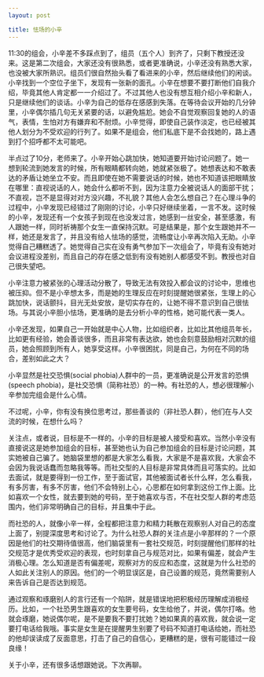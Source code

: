 ```yaml
---
layout: post

title: 怯场的小辛
---
```


11:30的组会，小辛差不多踩点到了，组员（五个人）到齐了，只剩下教授还没来。这是第二次组会，大家还没有很熟悉，或者更准确说，小辛还没有熟悉大家，也没被大家所熟识。组员们很自然抬头看了看进来的小辛，然后继续他们的闲谈。小辛找到一个空位子坐下，发现有一张新的面孔。小辛在想要不要打断他们自我介绍，毕竟其他人肯定都一一介绍过了。不过其他人也没有想互相介绍小辛和新人，只是继续他们的谈话。小辛为自己的低存在感感到失落。在等待会议开始的几分钟里，小辛偶尔插几句无关紧要的话，以避免尴尬。她会不自觉观察回复她的人的语气，表情，生怕对方有嫌弃和不耐烦。小辛觉得，即使自己装作淡定，也已经被其他人划分为不受欢迎的行列了。如果不是组会，他们私底下是不会找她的，路上遇到打个招呼都不太可能吧。

半点过了10分，老师来了。小辛开始心跳加快，她知道要开始讨论问题了。她一想到轮流到她发言的时候，所有眼睛都转向她，她就紧张极了。她想表达和不敢表达的矛盾让她坐立不安。而且即使在她不需要说话的时候，她也不知道该把眼睛放在哪里：直视说话的人，她会什么都听不到，因为注意力全被说话人的面部干扰；不直视，岂不是显得对对方没兴趣，不礼貌？其他人会怎么想自己？在心理斗争的过程中，小辛发现已经错过了刚刚的讨论，小辛只好继续坐着，一言不发。这时候的小辛，发现还有一个女孩子到现在也没发过言，她感到一丝安全，甚至感激，有人跟她一样，同时祈祷那个女生一直保持沉默。可是结果是，那个女生跟她并不一样，她还是发言了，并且没有给人怯场的感觉，流畅度让小辛再次陷入无助。小辛觉得自己糟糕透了。她觉得自己实在没有勇气参加下一次组会了，毕竟有没有她对会议进程没差别，而且自己的存在感之低到有没有她别人都感受不到。教授也对自己很失望吧。

小辛注意力被紧张的心理活动分散了，导致无法有效投入都会议的讨论中，思维也被压抑。但不是小辛想太多，而是她的生理反应在时刻提醒她很紧张，生理上的心跳加快，说话颤抖，目光无处安放，是切实存在的，让她不得不意识到自己很怯场。与其说小辛胆小怯场，更准确的是去分析小辛的性格，她可能代表一类人。

小辛还发现，如果自己一开始就是中心人物，比如组织者，比如比其他组员年长，比如更有经验，她会善谈很多，而且非常有表达欲，她也会刻意鼓励相对沉默的组员，她会照顾到所有人，她享受这样。小辛很困扰，同是自己，为何在不同的场合，差别如此之大？

小辛显然是社交恐惧(social phobia)人群中的一员，更准确说是公开发言的恐惧(speech phobia)，是社交恐惧（简称社恐）的一种。有社恐的人，想必很理解小辛参加完组会是什么心情。

不过呢，小辛，你有没有换位思考过，那些善谈的（非社恐人群），他们在与人交流的时候，在想什么吗？

关注点，或者说，目标是不一样的。小辛的目标是被人接受和喜欢。当然小辛没有直接说这是她参加组会的目标，甚至她也认为自己参加组会的目标是讨论问题，其实她被自己骗了。她脑袋里想的都是大家怎么看我，大家是不是喜欢我，大家会不会因为我说话蠢而忽略我等等。而社交型的人目标是非常具体而且可落实的。比如去面试，就是要得到一份工作，至于面试官，其他被面试者长什么样，怎么看我，有多厉害，有多不厉害，他们不会特别上心，心思都在如何拿到这份工作上面。比如喜欢一个女性，就去要到她的号码，至于她喜欢与否，不在社交型人群的考虑范围内，他们非常明确自己的目标，并且集中于此。

而社恐的人，就像小辛一样，全程都把注意力和精力耗散在观察别人对自己的态度上面了，别提深度思考和讨论了。为什么社恐人群的关注点是小辛那样的？一个原因是他们的社交期待值很高，他们脑袋里有一套社交规范，时刻提醒他们那样的社交规范才是优秀受欢迎的表现，也时刻拿自己与规范对比，如果有偏差，就会产生消极心理。怎么知道是否有偏差呢，观察对方的反应和态度，这就是为什么社恐的人如此关注别人的原因。他们的一个明显误区是，自己设置的规范，竟然需要别人来告诉自己是否达到规范。

通过观察和琢磨别人的言行还有一个陷阱，就是错误地把积极经历理解成消极经历。比如，一个社恐男生跟喜欢的女生要号码，女生给他了，并说，偶尔打咯。他就会琢磨，她说偶尔呢，是不是要我不要打扰她？她如果真的喜欢我，就会说一定要打电话给我哦。事实是女生是在提醒男生别要了号码不知道打电话给她，而社恐的他却误读成了反面意思，打击了自己的自信心，更糟糕的是，很有可能错过一段良缘！

关于小辛，还有很多话想跟她说。下次再聊。





